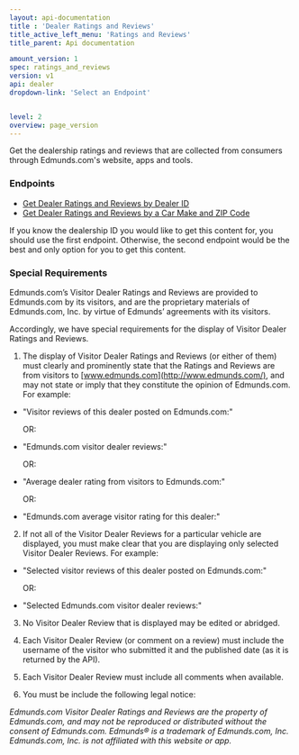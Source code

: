 ```yaml
---
layout: api-documentation
title : 'Dealer Ratings and Reviews'
title_active_left_menu: 'Ratings and Reviews'
title_parent: Api documentation

amount_version: 1
spec: ratings_and_reviews
version: v1
api: dealer
dropdown-link: 'Select an Endpoint'


level: 2
overview: page_version
---
```


<div class="info-message">
	Get the dealership ratings and reviews that are collected from consumers through Edmunds.com's website, apps and tools.
</div>

### Endpoints

* [Get Dealer Ratings and Reviews by Dealer ID](/api-documentation/dealer/ratings_and_reviews/v1/01_by_dealer_id/api-description.html)
* [Get Dealer Ratings and Reviews by a Car Make and ZIP Code](/api-documentation/dealer/ratings_and_reviews/v1/02_by_dealer_make/api-description.html)

If you know the dealership ID you would like to get this content for, you should use the first endpoint. Otherwise, the second endpoint would be the best and only option for you to get this content.

### Special Requirements

Edmunds.com’s Visitor Dealer Ratings and Reviews are provided to Edmunds.com by its visitors, and are the proprietary materials of Edmunds.com, Inc. by virtue of Edmunds’ agreements with its visitors.

Accordingly, we have special requirements for the display of Visitor Dealer Ratings and Reviews. 

1) The display of Visitor Dealer Ratings and Reviews (or either of them) must clearly and prominently state that the Ratings and Reviews are from visitors to [www.edmunds.com](http://www.edmunds.com/), and may not state or imply that they constitute the opinion of Edmunds.com. For example:

*	"Visitor reviews of this dealer posted on Edmunds.com:"

	OR:

*	"Edmunds.com visitor dealer reviews:"

	OR:

*	"Average dealer rating from visitors to Edmunds.com:"

	OR:

*	"Edmunds.com average visitor rating for this dealer:"

2) If not all of the Visitor Dealer Reviews for a particular vehicle are displayed, you must make clear that you are displaying only selected Visitor Dealer Reviews.  For example:

*	"Selected visitor reviews of this dealer posted on Edmunds.com:"

	OR:

*	"Selected Edmunds.com visitor dealer reviews:"

3) No Visitor Dealer Review that is displayed may be edited or abridged.

4) Each Visitor Dealer Review (or comment on a review) must include the username of the visitor who submitted it and the published date (as it is returned by the API).

5) Each Visitor Dealer Review must include all comments when available.

6) You must be include the following legal notice:

*Edmunds.com Visitor Dealer Ratings and Reviews are the property of Edmunds.com, and may not be reproduced or distributed without the consent of Edmunds.com. Edmunds® is a trademark of Edmunds.com, Inc. Edmunds.com, Inc. is not affiliated with this website or app.*

